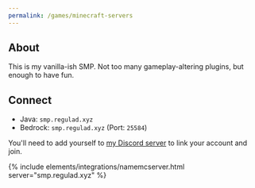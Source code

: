 ```yaml
---
permalink: /games/minecraft-servers
---
```

## About
This is my vanilla-ish SMP. Not too many gameplay-altering plugins, but enough to have fun.

## Connect
* Java: `smp.regulad.xyz`
* Bedrock: `smp.regulad.xyz` (Port: `25584`)

You'll need to add yourself to [my Discord server](/r/discord) to link your account and join.

{% include elements/integrations/namemcserver.html server="smp.regulad.xyz" %}
